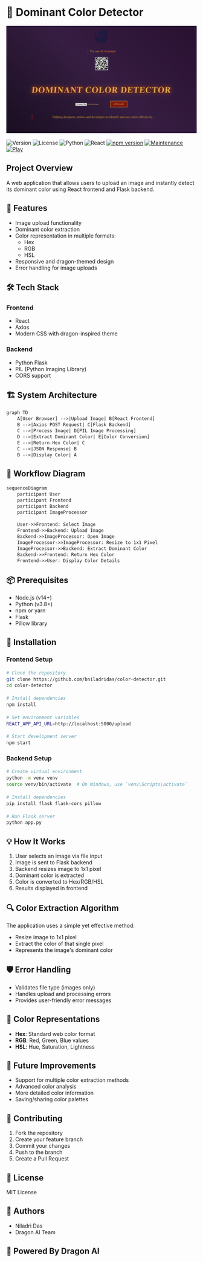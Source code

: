 # 🐉 Dominant Color Detector

![Dominant Color Detector Banner](/img/preview.png)

![Version](https://img.shields.io/badge/version-1.0.0-blue)
![License](https://img.shields.io/badge/license-MIT-green)
![Python](https://img.shields.io/badge/python-3.8%2B-blue)
![React](https://img.shields.io/badge/react-17.0.2-blue)
[![npm version](https://badge.fury.io/js/melodify.svg)](https://badge.fury.io/js/color-detector)
[![Maintenance](https://img.shields.io/badge/Maintained%3F-yes-green.svg)](https://github.com/bniladridas/color-detector/graphs/commit-activity)
[![Play](https://img.shields.io/badge/Play-Visit%20Project-blue.svg)](https://dominant-color-detector.vercel.app/)

## Project Overview

A web application that allows users to upload an image and instantly detect its dominant color using React frontend and Flask backend.

## 🚀 Features

- Image upload functionality
- Dominant color extraction
- Color representation in multiple formats:
  - Hex
  - RGB
  - HSL
- Responsive and dragon-themed design
- Error handling for image uploads

## 🛠 Tech Stack

### Frontend
- React
- Axios
- Modern CSS with dragon-inspired theme

### Backend
- Python Flask
- PIL (Python Imaging Library)
- CORS support

## 🏗 System Architecture

```mermaid
graph TD
    A[User Browser] -->|Upload Image| B[React Frontend]
    B -->|Axios POST Request| C[Flask Backend]
    C -->|Process Image| D[PIL Image Processing]
    D -->|Extract Dominant Color| E[Color Conversion]
    E -->|Return Hex Color| C
    C -->|JSON Response| B
    B -->|Display Color| A
```

## 🔄 Workflow Diagram

```mermaid
sequenceDiagram
    participant User
    participant Frontend
    participant Backend
    participant ImageProcessor

    User->>Frontend: Select Image
    Frontend->>Backend: Upload Image
    Backend->>ImageProcessor: Open Image
    ImageProcessor->>ImageProcessor: Resize to 1x1 Pixel
    ImageProcessor->>Backend: Extract Dominant Color
    Backend->>Frontend: Return Hex Color
    Frontend->>User: Display Color Details
```

## 📦 Prerequisites

- Node.js (v14+)
- Python (v3.8+)
- npm or yarn
- Flask
- Pillow library

## 🔧 Installation

### Frontend Setup
```bash
# Clone the repository
git clone https://github.com/bniladridas/color-detector.git
cd color-detector

# Install dependencies
npm install

# Set environment variables
REACT_APP_API_URL=http://localhost:5000/upload

# Start development server
npm start
```

### Backend Setup
```bash
# Create virtual environment
python -m venv venv
source venv/bin/activate  # On Windows, use `venv\Scripts\activate`

# Install dependencies
pip install flask flask-cors pillow

# Run Flask server
python app.py
```

## 💡 How It Works

1. User selects an image via file input
2. Image is sent to Flask backend
3. Backend resizes image to 1x1 pixel
4. Dominant color is extracted
5. Color is converted to Hex/RGB/HSL
6. Results displayed in frontend

## 🔍 Color Extraction Algorithm

The application uses a simple yet effective method:
- Resize image to 1x1 pixel
- Extract the color of that single pixel
- Represents the image's dominant color

## 🛡 Error Handling

- Validates file type (images only)
- Handles upload and processing errors
- Provides user-friendly error messages

## 🌈 Color Representations

- **Hex**: Standard web color format
- **RGB**: Red, Green, Blue values
- **HSL**: Hue, Saturation, Lightness

## 🚧 Future Improvements

- Support for multiple color extraction methods
- Advanced color analysis
- More detailed color information
- Saving/sharing color palettes

## 🤝 Contributing

1. Fork the repository
2. Create your feature branch
3. Commit your changes
4. Push to the branch
5. Create a Pull Request

## 📄 License

MIT License

## 👥 Authors

- Niladri Das
- Dragon AI Team

## 🐉 Powered By Dragon AI
